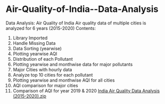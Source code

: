 # Air-Quality-of-India--Data-Analysis

Data Analysis: Air Quality of India
Air quality data of multiple cities is analyzed for 6 years (2015-2020)
Contents:
1.	Library Imported
2.	Handle Missing Data
3.	Data Sorting (yearwise)
4.	Plotting yearwise AQI
5.	Distribution of each Pollutant
6.	Plotting yearwise and monthwise data for major pollutants
7.	Major Cities with hourly data
8.	Analyze top 10 cities for each pollutant
9.	Plotting yearwise and monthwise AQI for all cities
10.	AQI comparison for major cities
11.	Comparison of AQI for year 2019 & 2020
[India Air Quality Data Analysis (2015-2020).zip](https://github.com/Vinayak123456/Air-Quality-of-India--Data-Analysis/files/8402695/India.Air.Quality.Data.Analysis.2015-2020.zip)
